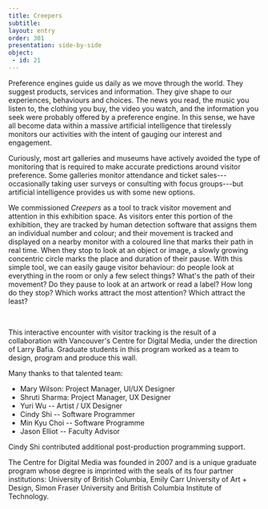 ```yaml
---
title: Creepers
subtitle:  
layout: entry
order: 301
presentation: side-by-side
object:
 - id: 21 
---
```


Preference engines guide us daily as we move through the world. They suggest products, services and information. They give shape to our experiences, behaviours and choices. The news you read, the music you listen to, the clothing you buy, the video you watch, and the information you seek were probably offered by a preference engine. In this sense, we have all become data within a massive artificial intelligence that tirelessly monitors our activities with the intent of gauging our
interest and engagement.

Curiously, most art galleries and museums have actively avoided the type of monitoring that is required to make accurate predictions around visitor preference. Some galleries monitor attendance and ticket sales---occasionally taking user surveys or consulting with focus groups---but artificial intelligence provides us with some new options.

We commissioned *Creepers* as a tool to track visitor movement and attention in this exhibition space. As visitors enter this portion of the exhibition, they are tracked by human detection software that assigns them an individual number and colour; and their movement is tracked and displayed on a nearby monitor with a coloured line that marks their path in real time. When they stop to look at an object or image, a slowly growing concentric circle marks the place and duration of their pause. With this simple tool, we can easily gauge visitor behaviour: do people look at everything in the room or only a few select things? What's the path of their movement? Do they pause to look at an artwork or read a label? How long do they stop? Which works attract the most attention? Which attract the least?

<br>

This interactive encounter with visitor tracking is the result of a collaboration with Vancouver's Centre for Digital Media, under the direction of Larry Bafia. Graduate students in this program worked as a team to design, program and produce this wall.

Many thanks to that talented team:

-   Mary Wilson: Project Manager, UI/UX Designer
-   Shruti Sharma: Project Manager, UX Designer
-   Yuri Wu -- Artist / UX Designer
-   Cindy Shi -- Software Programmer
-   Min Kyu Choi -- Software Programme
-   Jason Elliot -- Faculty Advisor

Cindy Shi contributed additional post-production programming support.

The Centre for Digital Media was founded in 2007 and is a unique graduate program whose degree is imprinted with the seals of its four partner institutions: University of British Columbia, Emily Carr University of Art + Design, Simon Fraser University and British Columbia Institute of Technology.